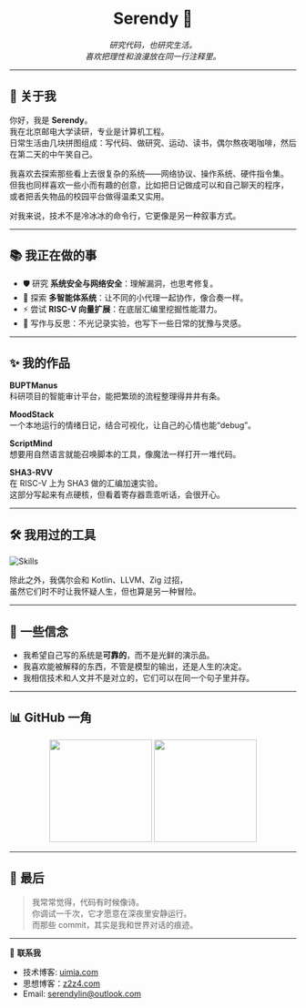 <h1 align="center">Serendy 🌸</h1>
<p align="center">
  <em>研究代码，也研究生活。</em><br/>
  <em>喜欢把理性和浪漫放在同一行注释里。</em>
</p>

---

## 🎐 关于我

你好，我是 **Serendy**。  
我在北京邮电大学读研，专业是计算机工程。  
日常生活由几块拼图组成：写代码、做研究、运动、读书，偶尔熬夜喝咖啡，然后在第二天的中午笑自己。  

我喜欢去探索那些看上去很复杂的系统——网络协议、操作系统、硬件指令集。  
但我也同样喜欢一些小而有趣的创意，比如把日记做成可以和自己聊天的程序，  
或者把丢失物品的校园平台做得温柔又实用。  

对我来说，技术不是冷冰冰的命令行，它更像是另一种叙事方式。

---

## 📚 我正在做的事

- 🛡️ 研究 **系统安全与网络安全**：理解漏洞，也思考修复。  
- 🔬 探索 **多智能体系统**：让不同的小代理一起协作，像合奏一样。  
- ⚡ 尝试 **RISC-V 向量扩展**：在底层汇编里挖掘性能潜力。  
- 📝 写作与反思：不光记录实验，也写下一些日常的犹豫与灵感。  

---

## ✨ 我的作品

**BUPTManus**  
科研项目的智能审计平台，能把繁琐的流程整理得井井有条。  

**MoodStack**  
一个本地运行的情绪日记，结合可视化，让自己的心情也能“debug”。  

**ScriptMind**  
想要用自然语言就能召唤脚本的工具，像魔法一样打开一堆代码。  

**SHA3-RVV**  
在 RISC-V 上为 SHA3 做的汇编加速实验。  
这部分写起来有点硬核，但看着寄存器乖乖听话，会很开心。  

---

## 🛠️ 我用过的工具

![Skills](https://skillicons.dev/icons?i=python,go,ts,react,linux,postgresql,docker,redis,git,kubernetes,vite&perline=8)

除此之外，我偶尔会和 Kotlin、LLVM、Zig 过招，  
虽然它们时不时让我怀疑人生，但也算是另一种冒险。

---

## 🌿 一些信念

- 我希望自己写的系统是**可靠的**，而不是光鲜的演示品。  
- 我喜欢能被解释的东西，不管是模型的输出，还是人生的决定。  
- 我相信技术和人文并不是对立的，它们可以在同一个句子里并存。  

---

## 📊 GitHub 一角

<p align="center">
  <img src="https://github-readme-stats.vercel.app/api?username=MapleQiAN&show_icons=true&theme=rose_pine" height="180"/>
  <img src="https://github-readme-streak-stats.herokuapp.com/?user=MapleQiAN&theme=rose_pine" height="180"/>
</p>

---

## 🌸 最后

> 我常常觉得，代码有时候像诗。  
> 你调试一千次，它才愿意在深夜里安静运行。  
> 而那些 commit，其实是我和世界对话的痕迹。  

---

📮 **联系我**  
- 技术博客: [uimia.com](https://uimia.com)
- 思想博客：[z2z4.com](https://z2z4.com)
- Email: serendylin@outlook.com  
